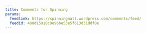 ```yaml
---
title: Comments for Spinning
params:
  feedlink: https://spinningmatt.wordpress.com/comments/feed/
  feedid: 488d15918c9e96be53e5f613d31ddf0e
---
```

